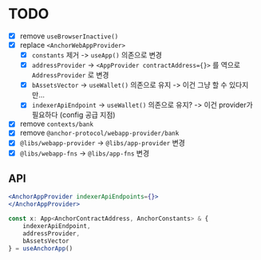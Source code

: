 # TODO

- [x] remove `useBrowserInactive()`
- [x] replace `<AnchorWebAppProvider>`
  - [x] `constants` 제거 -> `useApp()` 의존으로 변경 
  - [x] `addressProvider` -> `<AppProvider contractAddress={}>` 를 역으로 `AddressProvider` 로 변경
  - [x] `bAssetsVector` -> `useWallet()` 의존으로 유지 -> 이건 그냥 할 수 있다지만...
  - [x] `indexerApiEndpoint` -> `useWallet()` 의존으로 유지? -> 이건 provider가 필요하다 (config 공급 지점)
- [x] remove `contexts/bank`
- [x] remove `@anchor-protocol/webapp-provider/bank`
- [x] `@libs/webapp-provider` -> `@libs/app-provider` 변경
- [x] `@libs/webapp-fns` -> `@libs/app-fns` 변경

## API 

```jsx
<AnchorAppProvider indexerApiEndpoints={}>
</AnchorAppProvider>

const x: App<AnchorContractAddress, AnchorConstants> & { 
    indexerApiEndpoint, 
    addressProvider, 
    bAssetsVector 
} = useAnchorApp()
```
